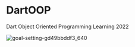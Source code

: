 # DartOOP
Dart Object Oriented Programming Learning 2022

![goal-setting-gd49bbddf3_640](https://user-images.githubusercontent.com/103131773/164576478-48e10e48-d478-43c1-b147-800d15ec92bc.png)
